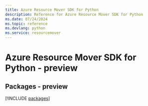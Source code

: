 ```yaml
---
title: Azure Resource Mover SDK for Python
description: Reference for Azure Resource Mover SDK for Python
ms.date: 07/24/2024
ms.topic: reference
ms.devlang: python
ms.service: resourcemover
---
```

# Azure Resource Mover SDK for Python - preview
## Packages - preview
[!INCLUDE [packages](resource-mover-index.md)]
